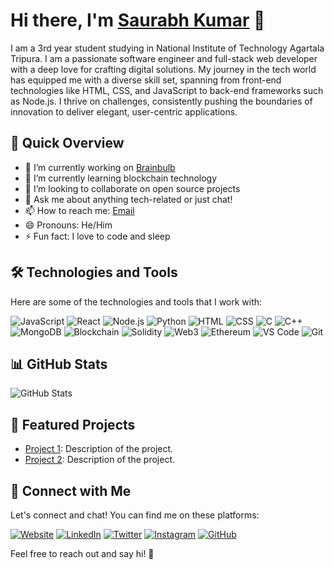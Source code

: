 # Hi there, I'm [Saurabh Kumar](https://isaurabh.vercel.app/) 👋

I am a 3rd year student studying in National Institute of Technology Agartala Tripura. I am a passionate software engineer and full-stack web developer with a deep love for crafting digital solutions. My journey in the tech world has equipped me with a diverse skill set, spanning from front-end technologies like HTML, CSS, and JavaScript to back-end frameworks such as Node.js. I thrive on challenges, consistently pushing the boundaries of innovation to deliver elegant, user-centric applications.
## 🚀 Quick Overview

- 🔭 I’m currently working on [Brainbulb](https://brainbulb.vercel.app/)
- 🌱 I’m currently learning blockchain technology
- 👯 I’m looking to collaborate on open source projects
- 💬 Ask me about anything tech-related or just chat!
- 📫 How to reach me: [Email](mailto:saurabhbabu287@gmail.com)
- 😄 Pronouns: He/Him
- ⚡ Fun fact: I love to code and sleep

## 🛠️ Technologies and Tools

Here are some of the technologies and tools that I work with:

![JavaScript](https://img.shields.io/badge/-JavaScript-F7DF1E?style=flat-square&logo=javascript&logoColor=black)
![React](https://img.shields.io/badge/-React-61DAFB?style=flat-square&logo=react&logoColor=black)
![Node.js](https://img.shields.io/badge/-Node.js-339933?style=flat-square&logo=node.js&logoColor=black)
![Python](https://img.shields.io/badge/-Python-3776AB?style=flat-square&logo=python&logoColor=black)
![HTML](https://img.shields.io/badge/-HTML-E34F26?style=flat-square&logo=html5&logoColor=white)
![CSS](https://img.shields.io/badge/-CSS-1572B6?style=flat-square&logo=css3&logoColor=white)
![C](https://img.shields.io/badge/-C-A8B9CC?style=flat-square&logo=c&logoColor=black)
![C++](https://img.shields.io/badge/-C++-00599C?style=flat-square&logo=c%2B%2B&logoColor=black)
![MongoDB](https://img.shields.io/badge/-MongoDB-47A248?style=flat-square&logo=mongodb&logoColor=white)
![Blockchain](https://img.shields.io/badge/-Blockchain-121D33?style=flat-square&logo=blockchain.com&logoColor=white)
![Solidity](https://img.shields.io/badge/-Solidity-363636?style=flat-square&logo=solidity&logoColor=white)
![Web3](https://img.shields.io/badge/-Web3-8994E3?style=flat-square&logo=web3.js&logoColor=black)
![Ethereum](https://img.shields.io/badge/-Ethereum-3C3C3D?style=flat-square&logo=ethereum&logoColor=black)
![VS Code](https://img.shields.io/badge/-VS%20Code-007ACC?style=flat-square&logo=visual-studio-code&logoColor=black)
![Git](https://img.shields.io/badge/-Git-F05032?style=flat-square&logo=git&logoColor=black)


## 📊 GitHub Stats

![GitHub Stats](https://github-readme-stats.vercel.app/api?username=yourusername&show_icons=true&count_private=true&theme=radical)

## 🌟 Featured Projects

- [Project 1](https://github.com/yourusername/project1): Description of the project.
- [Project 2](https://github.com/yourusername/project2): Description of the project.

## 🤝 Connect with Me

Let's connect and chat! You can find me on these platforms:

[![Website](https://img.shields.io/badge/-Website-blue?style=for-the-badge&logo=appveyor)](https://isaurabh.vercel.app/)
[![LinkedIn](https://img.shields.io/badge/-LinkedIn-0077B5?style=for-the-badge&logo=linkedin)](https://www.linkedin.com/in/saurabh-kumar-xrt/)
[![Twitter](https://img.shields.io/badge/-Twitter-1DA1F2?style=for-the-badge&logo=twitter)](https://twitter.com/Deadpoo53161241)
[![Instagram](https://img.shields.io/badge/-Instagram-E4405F?style=for-the-badge&logo=instagram)](https://www.instagram.com/_saurabh_babu_/)
[![GitHub](https://img.shields.io/badge/-GitHub-181717?style=for-the-badge&logo=github)](https://github.com/SaurabhXRT)

Feel free to reach out and say hi! 👋





